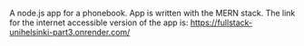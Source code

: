 A node.js app for a phonebook. App is written with the MERN stack.
The link for the internet accessible version of the app is: https://fullstack-unihelsinki-part3.onrender.com/